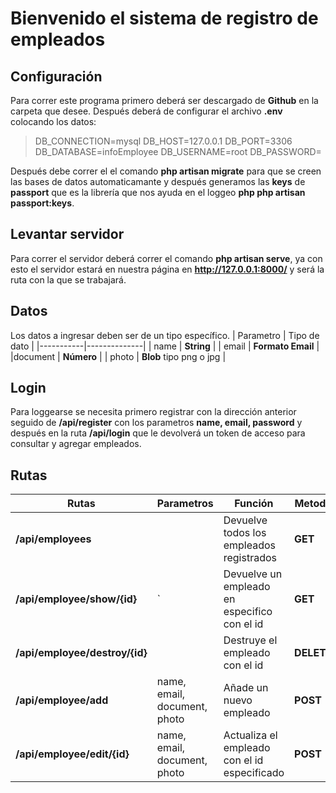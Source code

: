 # Bienvenido el sistema de registro de empleados

## Configuración

Para correr este programa primero deberá ser descargado de **Github** en la carpeta que desee. Después deberá de configurar el archivo **.env** colocando los datos:

> DB_CONNECTION=mysql
	DB_HOST=127.0.0.1
	DB_PORT=3306
	DB_DATABASE=infoEmployee
	DB_USERNAME=root
	DB_PASSWORD=


Después debe correr el el comando **php artisan migrate** para que se creen las bases de datos automaticamante y después generamos las **keys** de **passport** que es la librería que nos ayuda en el loggeo **php
php artisan passport:keys**.

## Levantar servidor

Para correr el servidor deberá correr el comando **php artisan serve**, ya con esto el servidor estará en nuestra página en **http://127.0.0.1:8000/** y será la ruta con la que se trabajará.

##  Datos
Los datos a ingresar deben ser de un tipo específico.
| Parametro | Tipo de dato |
|-----------|--------------|
| name | **String** |
| email | **Formato Email** |
|document | **Número** |
| photo | **Blob** tipo png o jpg |

## Login
Para loggearse se necesita primero registrar con la dirección anterior seguido de **/api/register** con los parametros **name, email, password**  y después en la ruta **/api/login** que le devolverá un token de acceso para consultar y agregar empleados.

## Rutas

|       Rutas        | Parametros | Función | Metodo
|--------------------|------------|---------------|----------|
|**/api/employees**|              |Devuelve todos los empleados registrados  | **GET** |          |
|**/api/employee/show/{id}** |`  |Devuelve un empleado en especifico con el id | **GET** |          |
|**/api/employee/destroy/{id}**| | Destruye el empleado con el id | **DELETE** |
|**/api/employee/add**| name, email, document, photo | Añade un nuevo empleado| **POST**|
|**/api/employee/edit/{id}**| name, email, document, photo | Actualiza el empleado con el id especificado | **POST**| 